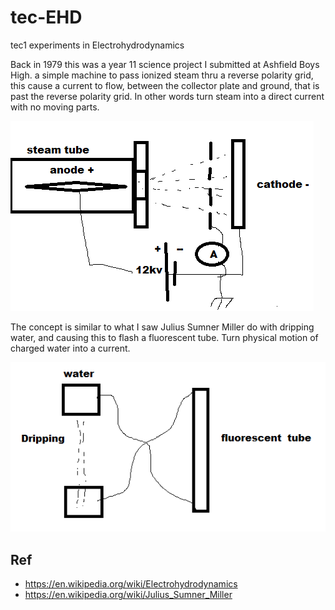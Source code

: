 # tec-EHD
tec1 experiments in Electrohydrodynamics

Back in 1979 this was a year 11 science project I submitted at Ashfield Boys High. a simple machine to pass ionized steam thru a reverse polarity grid, this cause a current to flow, between the collector plate and ground, that is past the reverse polarity grid. In other words turn steam into a direct current with no moving parts.

![](https://github.com/SteveJustin1963/tec-EHD/blob/main/pics/1.png)

The concept is similar to what I saw Julius Sumner Miller do with dripping water, and causing this to flash a  fluorescent  tube. Turn physical motion of charged water into a current.

![](https://github.com/SteveJustin1963/tec-EHD/blob/main/pics/2.png)

## Ref
- https://en.wikipedia.org/wiki/Electrohydrodynamics
- https://en.wikipedia.org/wiki/Julius_Sumner_Miller

